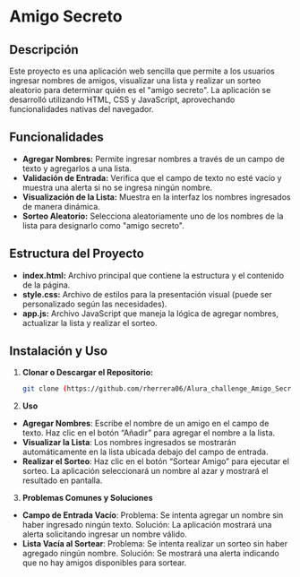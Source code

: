 # Amigo Secreto

## Descripción

Este proyecto es una aplicación web sencilla que permite a los usuarios ingresar nombres de amigos, visualizar una lista y realizar un sorteo aleatorio para determinar quién es el "amigo secreto". La aplicación se desarrolló utilizando HTML, CSS y JavaScript, aprovechando funcionalidades nativas del navegador.

## Funcionalidades

- **Agregar Nombres:** Permite ingresar nombres a través de un campo de texto y agregarlos a una lista.
- **Validación de Entrada:** Verifica que el campo de texto no esté vacío y muestra una alerta si no se ingresa ningún nombre.
- **Visualización de la Lista:** Muestra en la interfaz los nombres ingresados de manera dinámica.
- **Sorteo Aleatorio:** Selecciona aleatoriamente uno de los nombres de la lista para designarlo como "amigo secreto".

## Estructura del Proyecto

- **index.html:** Archivo principal que contiene la estructura y el contenido de la página.
- **style.css:** Archivo de estilos para la presentación visual (puede ser personalizado según las necesidades).
- **app.js:** Archivo JavaScript que maneja la lógica de agregar nombres, actualizar la lista y realizar el sorteo.

## Instalación y Uso

1. **Clonar o Descargar el Repositorio:**

   ```bash
   git clone (https://github.com/rherrera06/Alura_challenge_Amigo_Secreto.git)
   ```
2. **Uso**

- **Agregar Nombres**:
    Escribe el nombre de un amigo en el campo de texto.
    Haz clic en el botón “Añadir” para agregar el nombre a la lista.
- **Visualizar la Lista**:
    Los nombres ingresados se mostrarán automáticamente en la lista ubicada debajo del campo de entrada.
- **Realizar el Sorteo**:
    Haz clic en el botón “Sortear Amigo” para ejecutar el sorteo.
     La aplicación seleccionará un nombre al azar y mostrará el resultado en pantalla.

3. **Problemas Comunes y Soluciones**

- **Campo de Entrada Vacío**:
    Problema: Se intenta agregar un nombre sin haber ingresado ningún texto.
    Solución: La aplicación mostrará una alerta solicitando ingresar un nombre válido.
- **Lista Vacía al Sortear**:
    Problema: Se intenta realizar un sorteo sin haber agregado ningún nombre.
    Solución: Se mostrará una alerta indicando que no hay amigos disponibles para sortear.
